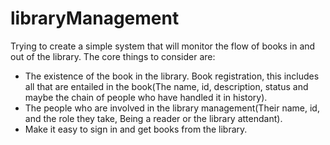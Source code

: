 # libraryManagement
Trying to create a simple system that will monitor the flow of books in and out of the library.
The core things to consider are:
- The existence of the book in the library. Book registration, this includes all that are entailed in the book(The name, id, description, status and maybe the chain of people who have handled it in history).
- The people who are involved in the library management(Their name, id, and the role they take, Being a reader or the library attendant).
- Make it easy to sign in and get books from the library.
